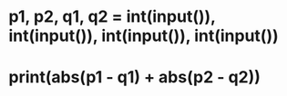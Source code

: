# p1, p2, q1, q2 = int(input()), int(input()), int(input()), int(input())
# print(abs(p1 - q1) + abs(p2 - q2))
